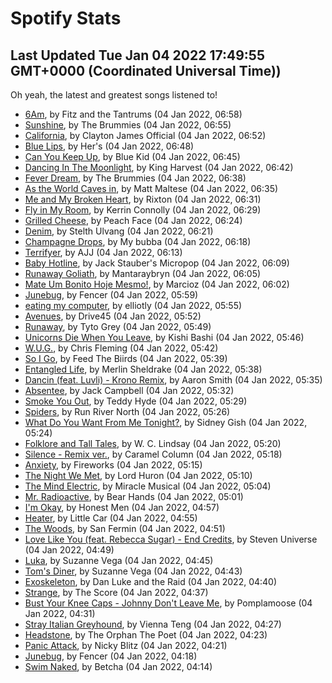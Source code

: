 
# Spotify Stats
## Last Updated Tue Jan 04 2022 17:49:55 GMT+0000 (Coordinated Universal Time))

Oh yeah, the latest and greatest songs listened to!

- [6Am](https://www.last.fm/music/Fitz+and+the+Tantrums/_/6Am), by Fitz and the Tantrums (04 Jan 2022, 06:58)
- [Sunshine](https://www.last.fm/music/The+Brummies/_/Sunshine), by The Brummies (04 Jan 2022, 06:55)
- [California](https://www.last.fm/music/Clayton+James+Official/_/California), by Clayton James Official (04 Jan 2022, 06:52)
- [Blue Lips](https://www.last.fm/music/Her%27s/_/Blue+Lips), by Her's (04 Jan 2022, 06:48)
- [Can You Keep Up](https://www.last.fm/music/Blue+Kid/_/Can+You+Keep+Up), by Blue Kid (04 Jan 2022, 06:45)
- [Dancing In The Moonlight](https://www.last.fm/music/King+Harvest/_/Dancing+In+The+Moonlight), by King Harvest (04 Jan 2022, 06:42)
- [Fever Dream](https://www.last.fm/music/The+Brummies/_/Fever+Dream), by The Brummies (04 Jan 2022, 06:38)
- [As the World Caves in](https://www.last.fm/music/Matt+Maltese/_/As+the+World+Caves+in), by Matt Maltese (04 Jan 2022, 06:35)
- [Me and My Broken Heart](https://www.last.fm/music/Rixton/_/Me+and+My+Broken+Heart), by Rixton (04 Jan 2022, 06:31)
- [Fly in My Room](https://www.last.fm/music/Kerrin+Connolly/_/Fly+in+My+Room), by Kerrin Connolly (04 Jan 2022, 06:29)
- [Grilled Cheese](https://www.last.fm/music/Peach+Face/_/Grilled+Cheese), by Peach Face (04 Jan 2022, 06:24)
- [Denim](https://www.last.fm/music/Stelth+Ulvang/_/Denim), by Stelth Ulvang (04 Jan 2022, 06:21)
- [Champagne Drops](https://www.last.fm/music/My+bubba/_/Champagne+Drops), by My bubba (04 Jan 2022, 06:18)
- [Terrifyer](https://www.last.fm/music/AJJ/_/Terrifyer), by AJJ (04 Jan 2022, 06:13)
- [Baby Hotline](https://www.last.fm/music/Jack+Stauber%27s+Micropop/_/Baby+Hotline), by Jack Stauber's Micropop (04 Jan 2022, 06:09)
- [Runaway Goliath](https://www.last.fm/music/Mantaraybryn/_/Runaway+Goliath), by Mantaraybryn (04 Jan 2022, 06:05)
- [Mate Um Bonito Hoje Mesmo!](https://www.last.fm/music/Marcioz/_/Mate+Um+Bonito+Hoje+Mesmo!), by Marcioz (04 Jan 2022, 06:02)
- [Junebug](https://www.last.fm/music/Fencer/_/Junebug), by Fencer (04 Jan 2022, 05:59)
- [eating my computer](https://www.last.fm/music/elliotly/_/eating+my+computer), by elliotly (04 Jan 2022, 05:55)
- [Avenues](https://www.last.fm/music/Drive45/_/Avenues), by Drive45 (04 Jan 2022, 05:52)
- [Runaway](https://www.last.fm/music/Tyto+Grey/_/Runaway), by Tyto Grey (04 Jan 2022, 05:49)
- [Unicorns Die When You Leave](https://www.last.fm/music/Kishi+Bashi/_/Unicorns+Die+When+You+Leave), by Kishi Bashi (04 Jan 2022, 05:46)
- [W.U.G.](https://www.last.fm/music/Chris+Fleming/_/W.U.G.), by Chris Fleming (04 Jan 2022, 05:42)
- [So I Go](https://www.last.fm/music/Feed+The+Biirds/_/So+I+Go), by Feed The Biirds (04 Jan 2022, 05:39)
- [Entangled Life](https://www.last.fm/music/Merlin+Sheldrake/_/Entangled+Life), by Merlin Sheldrake (04 Jan 2022, 05:38)
- [Dancin (feat. Luvli) - Krono Remix](https://www.last.fm/music/Aaron+Smith/_/Dancin+(feat.+Luvli)+-+Krono+Remix), by Aaron Smith (04 Jan 2022, 05:35)
- [Absentee](https://www.last.fm/music/Jack+Campbell/_/Absentee), by Jack Campbell (04 Jan 2022, 05:32)
- [Smoke You Out](https://www.last.fm/music/Teddy+Hyde/_/Smoke+You+Out), by Teddy Hyde (04 Jan 2022, 05:29)
- [Spiders](https://www.last.fm/music/Run+River+North/_/Spiders), by Run River North (04 Jan 2022, 05:26)
- [What Do You Want From Me Tonight?](https://www.last.fm/music/Sidney+Gish/_/What+Do+You+Want+From+Me+Tonight%3F), by Sidney Gish (04 Jan 2022, 05:24)
- [Folklore and Tall Tales](https://www.last.fm/music/W.+C.+Lindsay/_/Folklore+and+Tall+Tales), by W. C. Lindsay (04 Jan 2022, 05:20)
- [Silence - Remix ver.](https://www.last.fm/music/Caramel+Column/_/Silence+-+Remix+ver.), by Caramel Column (04 Jan 2022, 05:18)
- [Anxiety](https://www.last.fm/music/Fireworks/_/Anxiety), by Fireworks (04 Jan 2022, 05:15)
- [The Night We Met](https://www.last.fm/music/Lord+Huron/_/The+Night+We+Met), by Lord Huron (04 Jan 2022, 05:10)
- [The Mind Electric](https://www.last.fm/music/Miracle+Musical/_/The+Mind+Electric), by Miracle Musical (04 Jan 2022, 05:04)
- [Mr. Radioactive](https://www.last.fm/music/Bear+Hands/_/Mr.+Radioactive), by Bear Hands (04 Jan 2022, 05:01)
- [I'm Okay](https://www.last.fm/music/Honest+Men/_/I%27m+Okay), by Honest Men (04 Jan 2022, 04:57)
- [Heater](https://www.last.fm/music/Little+Car/_/Heater), by Little Car (04 Jan 2022, 04:55)
- [The Woods](https://www.last.fm/music/San+Fermin/_/The+Woods), by San Fermin (04 Jan 2022, 04:51)
- [Love Like You (feat. Rebecca Sugar) - End Credits](https://www.last.fm/music/Steven+Universe/_/Love+Like+You+(feat.+Rebecca+Sugar)+-+End+Credits), by Steven Universe (04 Jan 2022, 04:49)
- [Luka](https://www.last.fm/music/Suzanne+Vega/_/Luka), by Suzanne Vega (04 Jan 2022, 04:45)
- [Tom's Diner](https://www.last.fm/music/Suzanne+Vega/_/Tom%27s+Diner), by Suzanne Vega (04 Jan 2022, 04:43)
- [Exoskeleton](https://www.last.fm/music/Dan+Luke+and+the+Raid/_/Exoskeleton), by Dan Luke and the Raid (04 Jan 2022, 04:40)
- [Strange](https://www.last.fm/music/The+Score/_/Strange), by The Score (04 Jan 2022, 04:37)
- [Bust Your Knee Caps - Johnny Don't Leave Me](https://www.last.fm/music/Pomplamoose/_/Bust+Your+Knee+Caps+-+Johnny+Don%27t+Leave+Me), by Pomplamoose (04 Jan 2022, 04:31)
- [Stray Italian Greyhound](https://www.last.fm/music/Vienna+Teng/_/Stray+Italian+Greyhound), by Vienna Teng (04 Jan 2022, 04:27)
- [Headstone](https://www.last.fm/music/The+Orphan+The+Poet/_/Headstone), by The Orphan The Poet (04 Jan 2022, 04:23)
- [Panic Attack](https://www.last.fm/music/Nicky+Blitz/_/Panic+Attack), by Nicky Blitz (04 Jan 2022, 04:21)
- [Junebug](https://www.last.fm/music/Fencer/_/Junebug), by Fencer (04 Jan 2022, 04:18)
- [Swim Naked](https://www.last.fm/music/Betcha/_/Swim+Naked), by Betcha (04 Jan 2022, 04:14)
